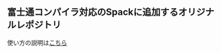 ## 富士通コンパイラ対応のSpackに追加するオリジナルレポジトリ
使い方の説明は[こちら][def]

[def]: https://github.com/CCSEPBVR/CS-IS-PBVR/wiki/PackageManager_JP#Spackを使ったインストール(CS-PBVR)